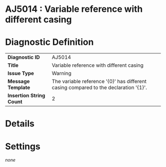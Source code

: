 # AJ5014 : Variable reference with different casing

<style>
    .header{
        font-weight: bold;
        text-align: left;
    }
</style>

# Diagnostic Definition

<table>
  <tr>
    <td class="header">Diagnostic ID</td>
    <td>AJ5014</td>
  </tr>
  <tr>
    <td class="header">Title</td>
    <td>Variable reference with different casing</td>
  </tr>
  <tr>
    <td class="header">Issue Type</td>
    <td>Warning</td>
  </tr>
  <tr>
    <td class="header">Message Template</td>
    <td>The variable reference '{0}' has different casing compared to the declaration '{1}'.</td>
  </tr>
  <tr>
    <td class="header">Insertion String Count</td>
    <td>2</td>
  </tr>
</table>

# Details



# Settings

*none*

